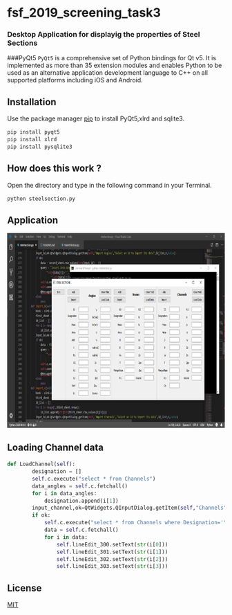 # fsf_2019_screening_task3
### Desktop Application for displayig the properties of Steel Sections
###PyQt5
`PyQt5` is a comprehensive set of Python bindings for Qt v5. It is implemented as more than 35 extension modules and
enables Python to be used as an alternative application development language to C++ on all supported platforms 
including iOS and Android.

## Installation

Use the package manager [pip](https://pip.pypa.io/en/stable/) to install PyQt5,xlrd and sqlite3.

```bash
pip install pyqt5
pip install xlrd
pip install pysqlite3 
```

## How does this work ?
Open the directory and type in the following command in your Terminal.


```bash
python steelsection.py
```

## Application

<p align="center" markdown="1">
  <img src="img/application.png" width="700" height="450" alt="Fyne Hello Dark Theme" />
</p>


## Loading Channel data 

```python
def LoadChannel(self):
        designation = []
        self.c.execute("select * from Channels")
        data_angles = self.c.fetchall()
        for i in data_angles:
            designation.append(i[1])
        input_channel,ok=QtWidgets.QInputDialog.getItem(self,"Channels","Select from following Designations",designation,0,False)
        if ok:
            self.c.execute("select * from Channels where Designation='"+input_channel+"';")
            data = self.c.fetchall()
            for i in data:
                self.lineEdit_300.setText(str(i[0]))
                self.lineEdit_301.setText(str(i[1]))
                self.lineEdit_302.setText(str(i[2]))
                self.lineEdit_303.setText(str(i[3]))
```

## License
[MIT](https://choosealicense.com/licenses/mit/)
